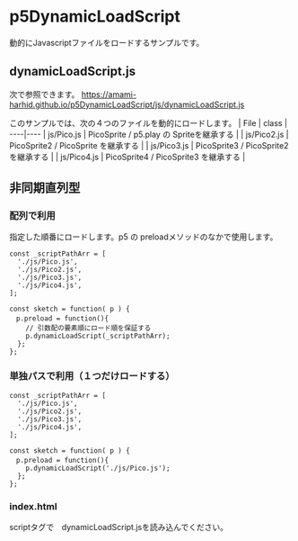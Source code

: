 # p5DynamicLoadScript

動的にJavascriptファイルをロードするサンプルです。

## dynamicLoadScript.js

次で参照できます。
https://amami-harhid.github.io/p5DynamicLoadScript/js/dynamicLoadScript.js

このサンプルでは、次の４つのファイルを動的にロードします。
| File | class |
----|----
| js/Pico.js | PicoSprite / p5.play の Spriteを継承する |
| js/Pico2.js | PicoSprite2 / PicoSprite を継承する |
| js/Pico3.js | PicoSprite3 / PicoSprite2 を継承する |
| js/Pico4.js | PicoSprite4 / PicoSprite3 を継承する |

## 非同期直列型

### 配列で利用

指定した順番にロードします。p5 の preloadメソッドのなかで使用します。

```
const _scriptPathArr = [
  './js/Pico.js',
  './js/Pico2.js',
  './js/Pico3.js',
  './js/Pico4.js',
];

const sketch = function( p ) {
　p.preload = function(){
    // 引数配の要素順にロード順を保証する
    p.dynamicLoadScript(_scriptPathArr);
  };
};
```

### 単独パスで利用（１つだけロードする）

```
const _scriptPathArr = [
  './js/Pico.js',
  './js/Pico2.js',
  './js/Pico3.js',
  './js/Pico4.js',
];

const sketch = function( p ) {
　p.preload = function(){
    p.dynamicLoadScript('./js/Pico.js');
  };
};
```

### index.html

scriptタグで　dynamicLoadScript.jsを読み込んでください。
